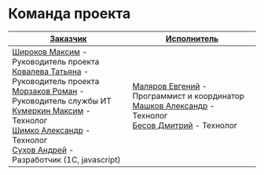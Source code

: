 # Команда проекта

[Заказчик](http://www.ecookna.ru/company/) | [Исполнитель](https://github.com/oknosoft)
--- | --- 
[Широков Максим](https://github.com/BigShmax) - Руководитель проекта <br /> [Ковалева Татьяна](https://github.com/Felishia) - Руководитель проекта <br /> [Морзаков Роман](https://github.com/morzakov) - Руководитель службы ИТ <br /> [Кумеркин Максим](https://github.com/Kumerkin) - Технолог <br />  [Шимко Александр](https://github.com/A-Shimko) - Технолог <br /> [Сухов Андрей](https://github.com/Sehktel) - Разработчик (1С, javascript) | [Маляров Евгений](https://github.com/unpete) - Программист и координатор <br /> [Машков Александр](https://github.com/afmas) - Технолог<br />[Бесов Дмитрий](https://github.com/Zmei99) - Технолог<br />

